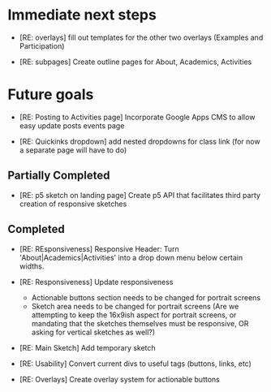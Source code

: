 # Immediate next steps

- [RE: overlays] fill out templates for the other two overlays (Examples and Participation)

- [RE: subpages] Create outline pages for About, Academics, Activities

# Future goals

- [RE: Posting to Activities page] Incorporate Google Apps CMS to allow easy update posts events page

- [RE: Quickinks dropdown] add nested dropdowns for class link (for now a separate page will have to do)

## Partially Completed

- [RE: p5 sketch on landing page] Create p5 API that facilitates third party creation of responsive sketches

## Completed

- [RE: REsponsiveness] Responsive Header: Turn 'About|Academics|Activities' into a drop down menu below certain widths.

- [RE: Responsiveness] Update responsiveness
  - Actionable buttons section needs to be changed for portrait screens
  - Sketch area needs to be changed for portrait screens (Are we attempting to keep the 16x9ish aspect for portrait screens, or mandating that the sketches themselves must be responsive, OR asking for vertical sketches as well?)

- [RE: Main  Sketch] Add temporary sketch

- [RE: Usability] Convert current divs to useful tags (buttons, links, etc)

- [RE: Overlays] Create overlay system for actionable buttons